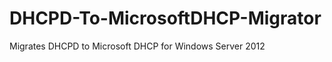 DHCPD-To-MicrosoftDHCP-Migrator
===============================

Migrates DHCPD to Microsoft DHCP for Windows Server 2012
